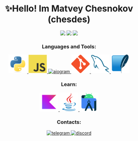 <h1 align="center">✨Hello! Im Matvey Chesnokov (chesdes)</h1>

<div align="center" >
  <img src="https://media0.giphy.com/media/3oKIPnAiaMCws8nOsE/giphy.gif?cid=ecf05e4736m7qnqcl124pshbbinzabutsy6zck76vzlwq9cg&ep=v1_gifs_search&rid=giphy.gif&ct=g" width=16%>
  <img src="https://github-readme-stats.vercel.app/api/wakatime?username=@chesdes">
  <img src="https://media3.giphy.com/media/yFQ0ywscgobJK/giphy.gif?cid=ecf05e47gdrj01oqzrqdvedsooj57tk6nf4q0k65g2mzganz&ep=v1_gifs_search&rid=giphy.gif&ct=g" width=14%>
</div>

<h3 align="center">Languages and Tools:</h3>

<div align="center"> 
  <a href="https://www.python.org"> 
    <img src="https://raw.githubusercontent.com/devicons/devicon/master/icons/python/python-original.svg" width="60" height="60" alt="python"/> 
  </a>
  <a href="https://ru.wikipedia.org/wiki/JavaScript"> 
    <img src="https://raw.githubusercontent.com/devicons/devicon/55609aa5bd817ff167afce0d965585c92040787a/icons/javascript/javascript-original.svg" width="60" height="60" alt="JavaScript"/> 
  </a>
  <a href="https://aiogram.dev"> 
    <img src="https://aiogram.dev/img/logo.c95d892f.png" width="60" height="60" alt="aiogram"/>
  </a>
  <a href="https://git-scm.com"> 
    <img src="https://raw.githubusercontent.com/devicons/devicon/master/icons/git/git-original.svg" width="60" height="60" alt="git"/>
  </a>
  <a href="https://www.mysql.com"> 
    <img src="https://raw.githubusercontent.com/devicons/devicon/55609aa5bd817ff167afce0d965585c92040787a/icons/mysql/mysql-original.svg" width="60" height="60" alt="MySQL"/>
  </a>
  <a href="https://www.sqlite.org/index.html"> 
    <img src="https://raw.githubusercontent.com/devicons/devicon/55609aa5bd817ff167afce0d965585c92040787a/icons/sqlite/sqlite-original.svg" width="60" height="60" alt="sqlite"/>
  </a>
</div>

<h3 align="center">Learn:</h3>

<div align="center"> 
  <a href="https://kotlinlang.org"> 
    <img src="https://raw.githubusercontent.com/devicons/devicon/55609aa5bd817ff167afce0d965585c92040787a/icons/kotlin/kotlin-original.svg" width="60" height="60" alt="Kotlin"/> 
  </a>
  <a href="https://www.java.com/"> 
    <img src="https://raw.githubusercontent.com/devicons/devicon/55609aa5bd817ff167afce0d965585c92040787a/icons/java/java-original.svg" width="60" height="60" alt="Java"/> 
  </a>
  <a href="https://developer.android.com/studio"> 
    <img src="https://raw.githubusercontent.com/devicons/devicon/55609aa5bd817ff167afce0d965585c92040787a/icons/androidstudio/androidstudio-original.svg" width="60" height="60" alt="Android Studio"/> 
  </a>
</div>

<h3 align="center">Contacts:</h3>

<div align="center"> 
  <a href="https://t.me/chesdes"> 
    <img src="https://upload.wikimedia.org/wikipedia/commons/thumb/8/83/Telegram_2019_Logo.svg/512px-Telegram_2019_Logo.svg.png" width="60" height="60" alt="telegram"/> 
  </a> 
  <a href="https://discordapp.com/users/540003900472950784"> 
    <img src="https://assets-global.website-files.com/6257adef93867e50d84d30e2/636e0a69f118df70ad7828d4_icon_clyde_blurple_RGB.svg" width="60" height="60" alt="discord"/> 
  </a> 
</div>

